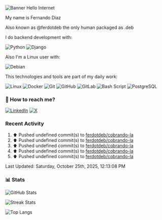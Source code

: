 ![Banner Hello Internet](https://capsule-render.vercel.app/api?type=blur&height=250&color=gradient&text=Hello%20Internet&reversal=false&fontColor=FFF)

My name is Fernando Diaz

Also known as @ferdotdeb the only human packaged as .deb

I do backend development with:

![Python](https://img.shields.io/badge/Python-14354C?style=flat&logo=python&logoColor=white)
![Django](https://img.shields.io/badge/Django-092E20?style=flat&logo=django&logoColor=white)

Also I'm a Linux user with:

![Debian](https://img.shields.io/badge/Debian-A81D33?style=flat&logo=debian&logoColor=white)

This technologies and tools are part of my daily work:

![Linux](https://img.shields.io/badge/Linux-FCC624?style=flat&logo=linux&logoColor=black) ![Docker](https://img.shields.io/badge/Docker-1D63ED?style=flat&logo=docker&logoColor=white) ![Git](https://img.shields.io/badge/Git-FC6D26?style=flat&logo=git&logoColor=white) ![GitHub](https://img.shields.io/badge/GitHub-181717?style=flat&logo=github&logoColor=white) ![GitLab](https://img.shields.io/badge/GitLab-FC6D26?style=flat&logo=gitlab&logoColor=white) ![Bash Script](https://img.shields.io/badge/Shell_Script-121011?style=flat&logo=gnu-bash&logoColor=white) ![PostgreSQL](https://img.shields.io/badge/PostgreSQL-4169E1?style=flat&logo=postgresql&logoColor=white)

### 🧭 How to reach me?

[![LinkedIn](https://img.shields.io/badge/LinkedIn-%230077B5.svg?logo=linkedin&logoColor=white)](https://linkedin.com/in/fernando-diaz-) [![X](https://img.shields.io/badge/-000000?style=flat&logo=x&logoColor=white)](https://x.com/ferdotdeb)

### Recent Activity

<!--RECENT_ACTIVITY:start-->
1. ⬆️ Pushed undefined commit(s) to [ferdotdeb/cobrando-la](https://github.com/ferdotdeb/cobrando-la)<br>
2. ⬆️ Pushed undefined commit(s) to [ferdotdeb/cobrando-la](https://github.com/ferdotdeb/cobrando-la)<br>
3. ⬆️ Pushed undefined commit(s) to [ferdotdeb/cobrando-la](https://github.com/ferdotdeb/cobrando-la)<br>
4. ⬆️ Pushed undefined commit(s) to [ferdotdeb/cobrando-la](https://github.com/ferdotdeb/cobrando-la)<br>
5. ⬆️ Pushed undefined commit(s) to [ferdotdeb/cobrando-la](https://github.com/ferdotdeb/cobrando-la)<br>
<!--RECENT_ACTIVITY:end-->

<!--RECENT_ACTIVITY:last_update-->
Last Updated: Saturday, October 25th, 2025, 12:13:08 PM
<!--RECENT_ACTIVITY:last_update_end-->

### 📊 Stats

![GitHub Stats](https://github-readme-stats.vercel.app/api?username=ferdotdeb&theme=dark&hide_border=false&include_all_commits=false&count_private=false)

![Streak Stats](https://github-readme-streak-stats.herokuapp.com/?user=ferdotdeb&theme=dark&hide_border=false)

![Top Langs](https://github-readme-stats.vercel.app/api/top-langs/?username=ferdotdeb&theme=dark&hide_border=false&include_all_commits=false&count_private=false&layout=compact)
